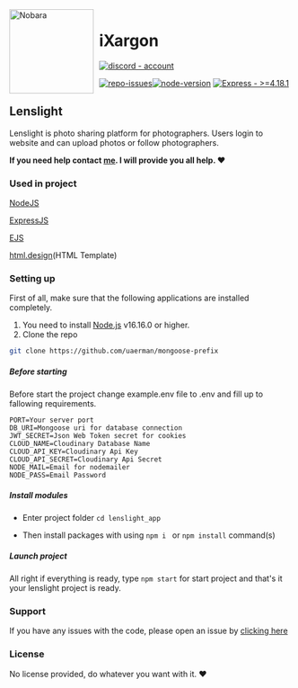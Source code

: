 <img width="150" height="150" align="left" style="float: left; margin: 0 10px 10px 0;" alt="Nobara" src="https://cdn.uaerman.dev/images/profile.jpeg">

# iXargon

[![discord - account](https://img.shields.io/badge/discord-account-0083c1?logo=discord&logoColor=white)](https://discord.com/users/244847249866096640)

[![repo-issues](https://img.shields.io/github/issues/uaerman/mongoose-prefix.svg?style=for-the-badge)](https://github.com/uaerman/mongoose-prefix/issues)[![node-version](https://img.shields.io/badge/NODEJS->=16.16.0-44cc11?style=for-the-badge&logo=node.js&logoColor=white)](https://nodejs.org/) [![Express - >=4.18.1](https://img.shields.io/badge/Express->=4.18.1-Green?style=for-the-badge&logo=Express&logoColor=https%3A%2F%2Fexpressjs.com%2F)](https://)

## Lenslight

Lenslight is photo sharing platform for photographers. Users login to website and can upload photos or follow photographers. 



**If you need help contact [me](https://uaerman.tech). I will provide you all help. ❤️**

### Used in project



[NodeJS](https://nodejs.org/)

[ExpressJS](https://expressjs.com/)

[EJS](https://ejs.co/)

[html.design](https://html.design/download/lenslight-photography-website-template/)(HTML Template)

### Setting up



First of all, make sure that the following applications are installed completely.

1. You need to install [Node.js](https://nodejs.org/en/) v16.16.0 or higher.
2. Clone the repo

```sh
git clone https://github.com/uaerman/mongoose-prefix
```

##### Before starting

Before start the project change example.env file to .env and fill up to fallowing requirements.

```
PORT=Your server port
DB_URI=Mongoose uri for database connection
JWT_SECRET=Json Web Token secret for cookies
CLOUD_NAME=Cloudinary Database Name
CLOUD_API_KEY=Cloudinary Api Key
CLOUD_API_SECRET=Cloudinary Api Secret
NODE_MAIL=Email for nodemailer
NODE_PASS=Email Password
```

##### Install modules

- Enter project folder `cd lenslight_app `  

- Then install packages with using `npm i ` or `npm install` command(s)  

##### Launch project

All right if everything is ready, type `npm start` for start project and that's it your lenslight project is ready.

### Support

If you have any issues with the code, please open an issue by [clicking here](https://github.com/uaerman/mongoose-prefix/issues)

### License

No license provided, do whatever you want with it. ❤
